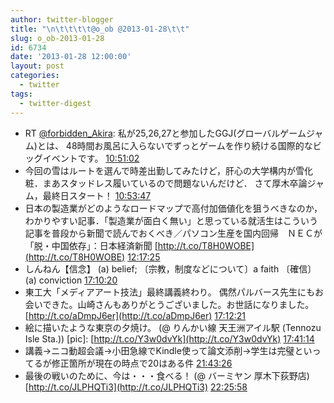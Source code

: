 ```yaml
---
author: twitter-blogger
title: "\n\t\t\t\t@o_ob @2013-01-28\t\t"
slug: o_ob-2013-01-28
id: 6734
date: '2013-01-28 12:00:00'
layout: post
categories:
  - twitter
tags:
  - twitter-digest
---
```


*   RT [@forbidden_Akira](http://twitter.com/forbidden_Akira): 私が25,26,27と参加したGGJ(グローバルゲームジャム)とは、 48時間お風呂に入らないでずっとゲームを作り続ける国際的なビッグイベントです。 [10:51:02](http://twitter.com/o_ob/statuses/295710546106396674)
*   今回の雪はルートを選んで時差出勤してみたけど，肝心の大学構内が雪化粧．まあスタッドレス履いているので問題ないんだけど． さて厚木卒論ジャム，最終日スタート！ [10:53:47](http://twitter.com/o_ob/statuses/295711236048424961)
*   日本の製造業がどのようなロードマップで高付加価値化を狙うべきなのか，わかりやすい記事．「製造業が面白く無い」と思っている就活生はこういう記事を普段から新聞で読んでおくべき／パソコン生産を国内回帰　ＮＥＣが「脱・中国依存」：日本経済新聞 [http://t.co/T8H0WOBE](http://t.co/T8H0WOBE) [12:17:25](http://twitter.com/o_ob/statuses/295732282940071936)
*   しんねん【信念】 (a) belief; 〔宗教，制度などについて〕a faith 〔確信〕(a) conviction [17:10:20](http://twitter.com/o_ob/statuses/295805997992275968)
*   東工大「メディアアート技法」最終講義終わり。 偶然パルバース先生にもお会いできた。山崎さんもありがとうございました。お世話になりました。 [http://t.co/aDmpJ6er](http://t.co/aDmpJ6er) [17:12:21](http://twitter.com/o_ob/statuses/295806503628181504)
*   絵に描いたような東京の夕焼け。 (@ りんかい線 天王洲アイル駅 (Tennozu Isle Sta.)) [pic]: [http://t.co/Y3w0dvYk](http://t.co/Y3w0dvYk) [17:41:14](http://twitter.com/o_ob/statuses/295813773946679296)
*   講義→ニコ動超会議→小田急線でKindle使って論文添削→学生は完璧といってるが修正箇所が現在の時点で20はある件 [21:43:26](http://twitter.com/o_ob/statuses/295874726121857025)
*   最後の戦いのために、今は・・・食べる！ (@ バーミヤン 厚木下荻野店) [http://t.co/JLPHQTi3](http://t.co/JLPHQTi3) [22:25:58](http://twitter.com/o_ob/statuses/295885431436881920)